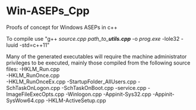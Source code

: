 # Win-ASEPs_Cpp
Proofs of concept for Windows ASEPs in c++

To compile use "g++ *source.cpp* *path_to_**utils.cpp*** -o *prog.exe* -lole32 -luuid -std=c++11"

Many of the generated executables will require the machine administrator privileges to be executed, mainly those compiled from the following source files:
-HKLM_Run.cpp  
-HKLM_RunOnce.cpp  
-HKLM_RunOnceEx.cpp
-StartupFolder_AllUsers.cpp
-SchTaskOnLogon.cpp
-SchTaskOnBoot.cpp
-service.cpp
-ImageFileExecOpts.cpp
-Winlogon.cpp
-Appinit-Sys32.cpp
-Appinit-SysWow64.cpp
-HKLM-ActiveSetup.cpp
